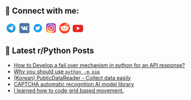 ## 🔎 Connect with me:
[<img src="https://github.com/bullbesh/bullbesh/blob/main/images/Telegram.png" width="32" height="32" />](https://t.me/bullbesh)
[<img src="https://github.com/bullbesh/bullbesh/blob/main/images/VK.png" width="32" height="32" />](https://vk.com/bullbesh)
[<img src="https://github.com/bullbesh/bullbesh/blob/main/images/Twitter.png" width="32" height="32" />](https://twitter.com/bullbesh1)
[<img src="https://github.com/bullbesh/bullbesh/blob/main/images/Instagram.png" width="32" height="32" />](https://www.instagram.com/bullbesh)
[<img src="https://github.com/bullbesh/bullbesh/blob/main/images/Reddit.png" width="32" height="32" />](https://www.reddit.com/user/bullbesh)
[<img src="https://github.com/bullbesh/bullbesh/blob/main/images/YouTube.png" width="32" height="32" />](https://www.youtube.com/channel/UCtfjRs6uzgq5mfm8S06WTcg)

## 📕 Latest r/Python Posts
<!-- BLOG-POST-LIST:START -->
- [How to Develop a fail over mechanism in python for an API response?](https://www.reddit.com/r/Python/comments/w4kztl/how_to_develop_a_fail_over_mechanism_in_python/)
- [Why you should use `python -m pip`](https://www.reddit.com/r/Python/comments/w4kg7q/why_you_should_use_python_m_pip/)
- [&lpar;Korean&rpar; PublicDataReader - Collect data easily](https://www.reddit.com/r/Python/comments/w4i5yh/korean_publicdatareader_collect_data_easily/)
- [CAPTCHA automatic recognition AI model library](https://www.reddit.com/r/Python/comments/w4i0d7/captcha_automatic_recognition_ai_model_library/)
- [I learned how to code grid based movement.](https://www.reddit.com/r/Python/comments/w4hxly/i_learned_how_to_code_grid_based_movement/)
<!-- BLOG-POST-LIST:END -->
